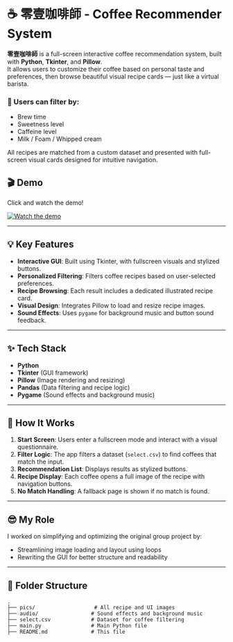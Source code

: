 # ☕ 零壹咖啡師 - Coffee Recommender System
**零壹咖啡師** is a full-screen interactive coffee recommendation system, built with **Python**, **Tkinter**, and **Pillow**.  
It allows users to customize their coffee based on personal taste and preferences, then browse beautiful visual recipe cards — just like a virtual barista.

### 🧾 Users can filter by:
- Brew time 
- Sweetness level 
- Caffeine level 
- Milk / Foam / Whipped cream 

All recipes are matched from a custom dataset and presented with full-screen visual cards designed for intuitive navigation.

## 🎬 Demo
Click and watch the demo! 

[![Watch the demo](https://img.youtube.com/vi/08I_F10XkKg/maxresdefault.jpg)](https://youtu.be/08I_F10XkKg?si=7BYNIbqrBmiiPnoJ)

---

## 💡 Key Features
- **Interactive GUI**: Built using Tkinter, with fullscreen visuals and stylized buttons.
- **Personalized Filtering**: Filters coffee recipes based on user-selected preferences.
- **Recipe Browsing**: Each result includes a dedicated illustrated recipe card.
- **Visual Design**: Integrates Pillow to load and resize recipe images.
- **Sound Effects**: Uses `pygame` for background music and button sound feedback.

---

## ✨ Tech Stack
- **Python**
- **Tkinter** (GUI framework)
- **Pillow** (Image rendering and resizing)
- **Pandas** (Data filtering and recipe logic)
- **Pygame** (Sound effects and background music)

---

## 🚀 How It Works
1. **Start Screen**: Users enter a fullscreen mode and interact with a visual questionnaire.
2. **Filter Logic**: The app filters a dataset (`select.csv`) to find coffees that match the input.
3. **Recommendation List**: Displays results as stylized buttons.
4. **Recipe Display**: Each coffee opens a full image of the recipe with navigation buttons.
5. **No Match Handling**: A fallback page is shown if no match is found.

---

## 😎 My Role
I worked on simplifying and optimizing the original group project by:
- Streamlining image loading and layout using loops
- Rewriting the GUI for better structure and readability


---

## 🔗 Folder Structure
```
.
├── pics/                   # All recipe and UI images
├── audio/                 # Sound effects and background music
├── select.csv             # Dataset for coffee filtering
├── main.py                # Main Python file
├── README.md              # This file
```


